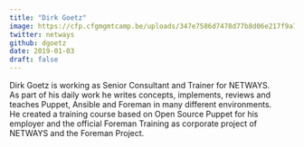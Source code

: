 ```yaml
---
title: "Dirk Goetz"
image: https://cfp.cfgmgmtcamp.be/uploads/347e7586d7478d77b8d06e217f9a756d24bf9107aadfbf809d.jpeg
twitter: netways
github: dgoetz
date: 2019-01-03
draft: false
---
```


Dirk Goetz is working as Senior Consultant and Trainer for NETWAYS.  
As part of his daily work he writes concepts, implements, reviews and teaches
Puppet, Ansible and Foreman in many different environments.  
He created a training course based on Open Source Puppet for his employer and
the official Foreman Training as corporate project of NETWAYS and the Foreman Project.  

